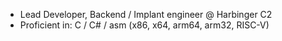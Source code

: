 - Lead Developer, Backend / Implant engineer @ Harbinger C2
- Proficient in: C / C# / asm (x86, x64, arm64, arm32, RISC-V)

